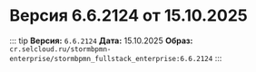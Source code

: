 # Версия 6.6.2124 от 15.10.2025

::: tip
**Версия:** `6.6.2124`
**Дата:** 15.10.2025
**Образ:** `cr.selcloud.ru/stormbpmn-enterprise/stormbpmn_fullstack_enterprise:6.6.2124`
:::

